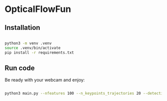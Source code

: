 # OpticalFlowFun

## Installation
```bash

python3 -m venv .venv
source .venv/bin/activate
pip install -r requirements.txt
```

## Run code
Be ready with your webcam and enjoy:
```bash

python3 main.py --nfeatures 100 --n_keypoints_trajectories 20 --detection_interval 2
```

